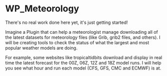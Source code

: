 # WP_Meteorology
There's no real work done here yet, it's just getting started!

Imagine a Plugin that can help a meteorologist manage downloading all of the latest datasets for meteorology files (like Grib, grib2 files, and others). I will be creating tools to check the status of what the largest and most popular weather models are doing.

For example, some websites like tropicaltidbits download and display in real time the latest forecast for the 00Z, 06Z, 12Z and 18Z model runs. I will help you see what hour and run each model (CFS, GFS, CMC and ECMWF) is at.
